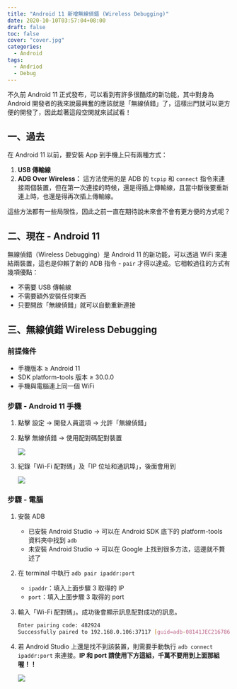 ```yaml
---
title: "Android 11 新增無線偵錯 (Wireless Debugging)"
date: 2020-10-10T03:57:04+08:00
draft: false
toc: false
cover: "cover.jpg"
categories:
  - Android
tags:
  - Andriod
  - Debug
---
```


不久前 Android 11 正式發布，可以看到有許多很酷炫的新功能，其中對身為 Android 開發者的我來說最興奮的應該就是「無線偵錯」了，這樣出門就可以更方便的開發了，因此趁著這段空閑就來試試看！

<!--more-->

## 一、過去

在 Android 11 以前，要安裝 App 到手機上只有兩種方式：

1. **USB 傳輸線**
2. **ADB Over Wireless：** 這方法使用的是 ADB 的 `tcpip` 和 `connect` 指令來連接兩個裝置，但在第一次連接的時候，還是得插上傳輸線，且當中斷後要重新連上時，也還是得再次插上傳輸線。

這些方法都有一些局限性，因此之前一直在期待說未來會不會有更方便的方式呢？

## 二、現在 - Android 11

無線偵錯（Wireless Debugging）是 Android 11 的新功能，可以透過 WiFi 來連結兩裝置，這也是仰賴了新的 ADB 指令 - `pair` 才得以達成。它相較過往的方式有幾項優點：

- 不需要 USB 傳輸線
- 不需要額外安裝任何東西
- 只要開啟「無線偵錯」就可以自動重新連接

## 三、無線偵錯 Wireless Debugging

### 前提條件

- 手機版本 ≥ Android 11
- SDK platform-tools 版本 ≥ 30.0.0
- 手機與電腦連上同一個 WiFi

### 步驟 -  Android 11 手機

1. 點擊 設定 → 開發人員選項 → 允許「無線偵錯」
2. 點擊 無線偵錯 → 使用配對碼配對裝置
   
    ![](https://i.imgur.com/Fcq0AaP.jpg)

3. 紀錄「Wi-Fi 配對碼」及「IP 位址和通訊埠」，後面會用到
   
    ![](https://i.imgur.com/YWVcNsE.jpg)


### 步驟 - 電腦

1. 安裝 ADB
    - 已安裝 Android Studio → 可以在 Android SDK 底下的 platform-tools 資料夾中找到 `adb`
    - 未安裝 Android Studio → 可以在 Google 上找到很多方法，這邊就不贅述了
2. 在 terminal 中執行 `adb pair ipaddr:port` 
    - `ipaddr`：填入上面步驟 3 取得的 IP
    - `port`：填入上面步驟 3 取得的 port
3. 輸入「Wi-Fi 配對碼」。成功後會顯示訊息配對成功的訊息。

    ```bash
    Enter pairing code: 482924
    Successfully paired to 192.168.0.106:37117 [guid=adb-08141JEC216786-neR228]
    ```

4. 若 Android Studio 上還是找不到該裝置，則需要手動執行 `adb connect ipaddr:port` 來連接。**IP 和 port 請使用下方這組，千萬不要用到上面那組喔！！**
   
    ![](https://i.imgur.com/nKO9e2U.jpg)

